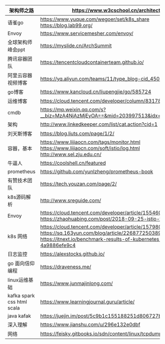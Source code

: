 | 架构师之路                 | https://www.w3cschool.cn/architectroad/architectroad-58-home-settled-in-wechat-wallet.html |
| -------------------------- | ------------------------------------------------------------ |
| 语雀go                     | https://www.yuque.com/wegoer/set/k8s_share<br />https://blog.lab99.org/ |
| Envoy                      | https://www.servicemesher.com/envoy/                         |
| 全球架构师峰会ppt          | https://myslide.cn/ArchSummit                                |
| 腾讯容器团队               | https://tencentcloudcontainerteam.github.io/                 |
| 阿里云容器视频博客         | https://yq.aliyun.com/teams/11/type_blog-cid_450-page_1?spm=a2c4e.11153959.0.0.7e672446wgA9eE |
| go博客                     | https://www.kancloud.cn/liupengjie/go/585724                 |
| 运维博客                   | https://cloud.tencent.com/developer/column/83178             |
| cmdb                       | https://mp.weixin.qq.com/s?__biz=MzA4NjAzMjEyOA==&mid=203997513&idx=1&sn=d33b35ec3548dc8a72a18e674aa306e3&scene=21#wechat_redirect |
| 架构                       | http://www.linkedkeeper.com/list/cat.action?cid=1            |
| 刘天斯博客                 | https://blog.liuts.com/page/1/2/                             |
| 容器，基本                 | https://www.lijiaocn.com/tags/monitor.html<br />https://www.lijiaocn.com/soft/istio/log.html<br />http://www.sel.zju.edu.cn/ |
| 牛逼人                     | https://coolshell.cn/featured                                |
| prometheus                 | https://github.com/yunlzheng/prometheus-book                 |
| 有赞技术团队               | https://tech.youzan.com/page/2/                              |
| k8s源码解析                | http://www.sreguide.com/                                     |
| Envoy                      | https://cloud.tencent.com/developer/article/1554609<br />https://zhaohuabing.com/post/2018-09-25-istio-traffic-management-impl-intro/#xds |
| k8s 网络                   | https://cloud.tencent.com/developer/article/1579809<br />https://sq.163yun.com/blog/article/226877250389852160<br />https://itnext.io/benchmark-results-of-kubernetes-network-plugins-cni-over-10gbit-s-network-updated-april-2019-4a9886efe9c4 |
| 日志监控                   | https://alexstocks.github.io/                                |
| go 面向信仰编程            | https://draveness.me/                                        |
| linux运维基础              | https://www.junmajinlong.com/                                |
| kafka spark css html scala | https://www.learningjournal.guru/article/                    |
| java kafak                 | https://juejin.im/post/5c9b1c155188251d806727b2              |
| 深入理解                   | https://www.jianshu.com/u/296e132e0dbf                       |
| 网络                       | https://feisky.gitbooks.io/sdn/content/linux/tcpdump.html    |



